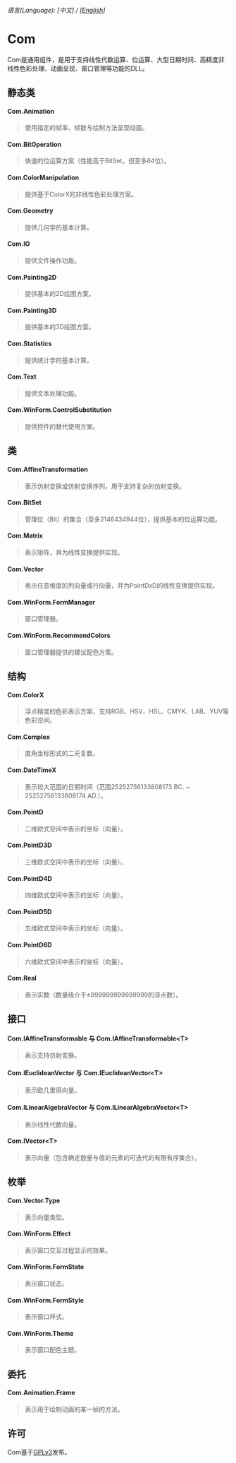 ###### 语言\(Language\): \[中文\] / \[[English](README_1033.md)\]

# Com
Com是通用组件，是用于支持线性代数运算、位运算、大型日期时间、高精度非线性色彩处理、动画呈现、窗口管理等功能的DLL。

## 静态类
#### Com.Animation
> 使用指定的帧率、帧数与绘制方法呈现动画。
#### Com.BitOperation
> 快速的位运算方案（性能高于BitSet，但至多64位）。
#### Com.ColorManipulation
> 提供基于ColorX的非线性色彩处理方案。
#### Com.Geometry
> 提供几何学的基本计算。
#### Com.IO
> 提供文件操作功能。
#### Com.Painting2D
> 提供基本的2D绘图方案。
#### Com.Painting3D
> 提供基本的3D绘图方案。
#### Com.Statistics
> 提供统计学的基本计算。
#### Com.Text
> 提供文本处理功能。
#### Com.WinForm.ControlSubstitution
> 提供控件的替代使用方案。

## 类
#### Com.AffineTransformation
> 表示仿射变换或仿射变换序列，用于支持复杂的仿射变换。
#### Com.BitSet
> 管理位（Bit）的集合（至多2146434944位），提供基本的位运算功能。
#### Com.Matrix
> 表示矩阵，并为线性变换提供实现。
#### Com.Vector
> 表示任意维度的列向量或行向量，并为PointDxD的线性变换提供实现。
#### Com.WinForm.FormManager
> 窗口管理器。
#### Com.WinForm.RecommendColors
> 窗口管理器提供的建议配色方案。

## 结构
#### Com.ColorX
> 浮点精度的色彩表示方案，支持RGB、HSV、HSL、CMYK、LAB、YUV等色彩空间。
#### Com.Complex
> 直角坐标形式的二元复数。
#### Com.DateTimeX
> 表示较大范围的日期时间（范围25252756133808173 BC. ~ 25252756133808174 AD.）。
#### Com.PointD
> 二维欧式空间中表示的坐标（向量）。
#### Com.PointD3D
> 三维欧式空间中表示的坐标（向量）。
#### Com.PointD4D
> 四维欧式空间中表示的坐标（向量）。
#### Com.PointD5D
> 五维欧式空间中表示的坐标（向量）。
#### Com.PointD6D
> 六维欧式空间中表示的坐标（向量）。
#### Com.Real
> 表示实数（数量级介于±999999999999999的浮点数）。

## 接口
#### Com.IAffineTransformable 与 Com.IAffineTransformable\<T\>
> 表示支持仿射变换。
#### Com.IEuclideanVector 与 Com.IEuclideanVector\<T\>
> 表示欧几里得向量。
#### Com.ILinearAlgebraVector 与 Com.ILinearAlgebraVector\<T\>
> 表示线性代数向量。
#### Com.IVector\<T\>
> 表示向量（包含确定数量与值的元素的可迭代的有限有序集合）。

## 枚举
#### Com.Vector.Type
> 表示向量类型。
#### Com.WinForm.Effect
> 表示窗口交互过程显示的效果。
#### Com.WinForm.FormState
> 表示窗口状态。
#### Com.WinForm.FormStyle
> 表示窗口样式。
#### Com.WinForm.Theme
> 表示窗口配色主题。

## 委托
#### Com.Animation.Frame
> 表示用于绘制动画的某一帧的方法。

## 许可
Com基于[GPLv3](Com/LicenseInfo/GPLv3.txt)发布。
